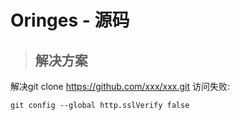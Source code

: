 # Oringes - 源码
> ## 解决方案

解决git clone https://github.com/xxx/xxx.git 访问失败:
```
git config --global http.sslVerify false
```